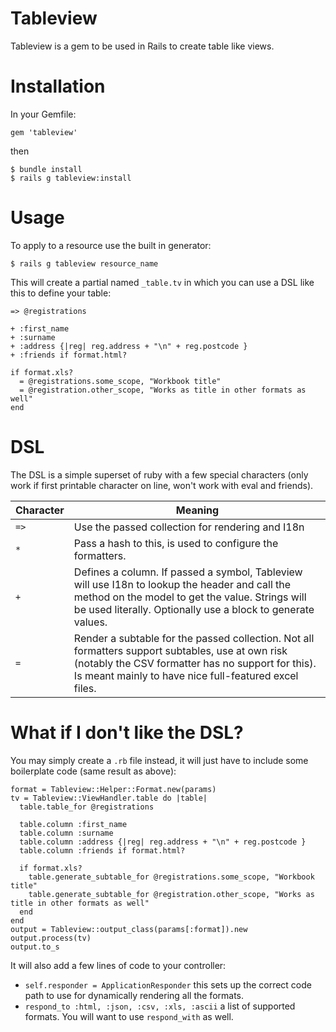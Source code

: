 Tableview
=========


Tableview is a gem to be used in Rails to create table like views.

Installation
============


In your Gemfile:

    gem 'tableview'
     
then

    $ bundle install
    $ rails g tableview:install
    
Usage
=====
     
To apply to a resource use the built in generator:

    $ rails g tableview resource_name

This will create a partial named `_table.tv` in which you can use a DSL like this to define your table:

    => @registrations
    
    + :first_name
    + :surname
    + :address {|reg| reg.address + "\n" + reg.postcode }
    + :friends if format.html?
    
    if format.xls?
      = @registrations.some_scope, "Workbook title"
      = @registration.other_scope, "Works as title in other formats as well"
    end
    
DSL
===


The DSL is a simple superset of ruby with a few special characters (only work if first printable character on line, won't work with eval and friends).

Character | Meaning
----------|--------
 `=>`     | Use the passed collection for rendering and I18n
 `*`      | Pass a hash to this, is used to configure the formatters.
 `+`      | Defines a column. If passed a symbol, Tableview will use I18n to lookup the header and call the method on the model to get the value. Strings will be used literally. Optionally use a block to generate values.
 `=`      | Render a subtable for the passed collection. Not all formatters support subtables, use at own risk (notably the CSV formatter has no support for this). Is meant mainly to have nice full-featured excel files.
 
What if I don't like the DSL?
=============================

You may simply create a `.rb` file instead, it will just have to include some boilerplate code (same result as above):

    format = Tableview::Helper::Format.new(params)
    tv = Tableview::ViewHandler.table do |table|
      table.table_for @registrations
    
      table.column :first_name
      table.column :surname
      table.column :address {|reg| reg.address + "\n" + reg.postcode }
      table.column :friends if format.html?
      
      if format.xls?
        table.generate_subtable_for @registrations.some_scope, "Workbook title"
        table.generate_subtable_for @registration.other_scope, "Works as title in other formats as well"
      end
    end
    output = Tableview::output_class(params[:format]).new
    output.process(tv)
    output.to_s
 
It will also add a few lines of code to your controller:

- `self.responder = ApplicationResponder` this sets up the correct code path to use for dynamically rendering all the formats.
- `respond_to :html, :json, :csv, :xls, :ascii` a list of supported formats. You will want to use `respond_with` as well.